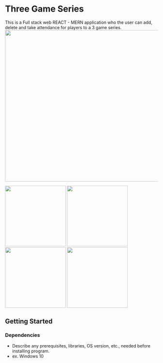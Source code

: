 # Three Game Series

This is a Full stack web REACT - MERN application who the user can add, delete and take attendance for players to a 3 game series.
<img src="https://www.kmazarakis.com/images/projects/three_game_series/1.PNG" width="1200" height="500">

<img src="https://www.kmazarakis.com/images/projects/three_game_series/2.PNG" width="200" height="200">

<img src="https://www.kmazarakis.com/images/projects/three_game_series/3.PNG" width="200" height="200">

<img src="https://www.kmazarakis.com/images/projects/three_game_series/4.PNG" width="200" height="200">

<img src="https://www.kmazarakis.com/images/projects/three_game_series/5.PNG" width="200" height="200">

## Getting Started

### Dependencies

* Describe any prerequisites, libraries, OS version, etc., needed before installing program.
* ex. Windows 10
